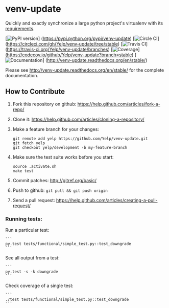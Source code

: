 venv-update
===========
Quickly and exactly synchronize a large python project's virtualenv with its
[requirements](https://pip.pypa.io/en/stable/user_guide/#requirements-files).

[![PyPI version](https://badge.fury.io/py/venv-update.svg)]
(https://pypi.python.org/pypi/venv-update)
[![Circle CI](https://circleci.com/gh/Yelp/venv-update/tree/stable.svg?style=shield)]
(https://circleci.com/gh/Yelp/venv-update/tree/stable)
[![Travis CI](https://img.shields.io/travis/Yelp/venv-update/stable.svg?label=travis-ci)]
(https://travis-ci.org/Yelp/venv-update/branches)
[![Coverage](https://codecov.io/github/Yelp/venv-update/coverage.svg?branch=stable)]
(https://codecov.io/github/Yelp/venv-update?branch=stable)
[![Documentation](https://readthedocs.org/projects/venv-update/badge/?version=stable)]
(http://venv-update.readthedocs.org/en/stable/)


Please see http://venv-update.readthedocs.org/en/stable/ for the complete documentation.


How to Contribute
-----------------

1. Fork this repository on github: https://help.github.com/articles/fork-a-repo/
2. Clone it: https://help.github.com/articles/cloning-a-repository/
3. Make a feature branch for your changes:

    ```
    git remote add yelp https://github.com/Yelp/venv-update.git
    git fetch yelp
    git checkout yelp/development -b my-feature-branch
    ```

4. Make sure the test suite works before you start:

    ```
    source .activate.sh
    make test
    ```

5. Commit patches: http://gitref.org/basic/
6. Push to github: `git pull && git push origin`
6. Send a pull request: https://help.github.com/articles/creating-a-pull-request/


### Running tests: ###

Run a particular test:

    ```
    py.test tests/functional/simple_test.py::test_downgrade
    ```

See all output from a test:

    ```
    py.test -s -k downgrade
    ```


Check coverage of a single test:

    ```
    ./test tests/functional/simple_test.py::test_downgrade
    ```
